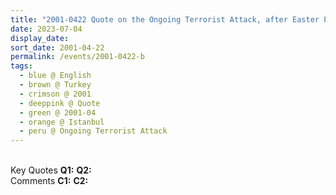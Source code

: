 ```yaml
---
title: "2001-0422 Quote on the Ongoing Terrorist Attack, after Easter Pūjā, Suite, Swissôtel The Bosphorus, Istanbul, Turkey"
date: 2023-07-04
display_date: 
sort_date: 2001-04-22
permalink: /events/2001-0422-b
tags:
  - blue @ English
  - brown @ Turkey
  - crimson @ 2001
  - deeppink @ Quote
  - green @ 2001-04
  - orange @ Istanbul
  - peru @ Ongoing Terrorist Attack
---
```


<br>

<wave-list>
  <list-title color="DarkSeaGreen" width="55">Key Quotes</list-title>
  <list-item color="BlanchedAlmond" width="280"><b>Q1:</b> <i></i></list-item>
  <list-item color="Lavender" width="280"><b>Q2:</b> <i></i></list-item>
</wave-list>

<br>

<wave-list>
  <list-title color="DarkSeaGreen" width="55">Comments</list-title>
  <list-item color="BlanchedAlmond" width="280"><b>C1:</b> <i></i></list-item>
  <list-item color="Lavender" width="280"><b>C2:</b> <i></i></list-item>
</wave-list>